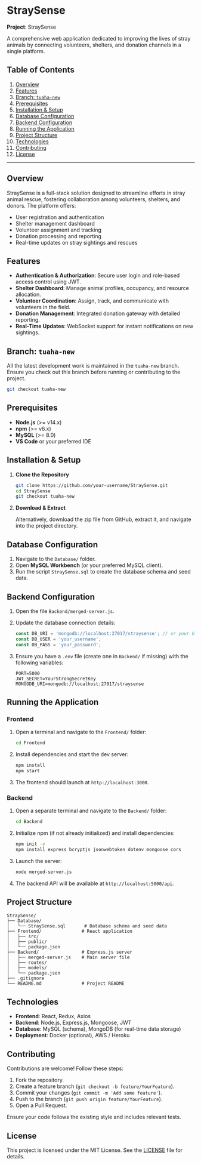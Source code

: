# StraySense

**Project**: StraySense

A comprehensive web application dedicated to improving the lives of stray animals by connecting volunteers, shelters, and donation channels in a single platform.

## Table of Contents

1. [Overview](#overview)
2. [Features](#features)
3. [Branch: `tuaha-new`](#branch-tuaha-new)
4. [Prerequisites](#prerequisites)
5. [Installation & Setup](#installation--setup)
6. [Database Configuration](#database-configuration)
7. [Backend Configuration](#backend-configuration)
8. [Running the Application](#running-the-application)
9. [Project Structure](#project-structure)
10. [Technologies](#technologies)
11. [Contributing](#contributing)
12. [License](#license)

---

## Overview

StraySense is a full-stack solution designed to streamline efforts in stray animal rescue, fostering collaboration among volunteers, shelters, and donors. The platform offers:

* User registration and authentication
* Shelter management dashboard
* Volunteer assignment and tracking
* Donation processing and reporting
* Real-time updates on stray sightings and rescues

## Features

* **Authentication & Authorization**: Secure user login and role-based access control using JWT.
* **Shelter Dashboard**: Manage animal profiles, occupancy, and resource allocation.
* **Volunteer Coordination**: Assign, track, and communicate with volunteers in the field.
* **Donation Management**: Integrated donation gateway with detailed reporting.
* **Real-Time Updates**: WebSocket support for instant notifications on new sightings.

## Branch: `tuaha-new`

All the latest development work is maintained in the `tuaha-new` branch. Ensure you check out this branch before running or contributing to the project.

```bash
git checkout tuaha-new
```

## Prerequisites

* **Node.js** (>= v14.x)
* **npm** (>= v6.x)
* **MySQL** (>= 8.0)
* **VS Code** or your preferred IDE

## Installation & Setup

1. **Clone the Repository**

   ```bash
   git clone https://github.com/your-username/StraySense.git
   cd StraySense
   git checkout tuaha-new
   ```

2. **Download & Extract**

   Alternatively, download the zip file from GitHub, extract it, and navigate into the project directory.

## Database Configuration

1. Navigate to the `Database/` folder.
2. Open **MySQL Workbench** (or your preferred MySQL client).
3. Run the script `StraySense.sql` to create the database schema and seed data.

## Backend Configuration

1. Open the file `Backend/merged-server.js`.

2. Update the database connection details:

   ```js
   const DB_URI = 'mongodb://localhost:27017/straysense'; // or your URI
   const DB_USER = 'your_username';
   const DB_PASS = 'your_password';
   ```

3. Ensure you have a `.env` file (create one in `Backend/` if missing) with the following variables:

   ```env
   PORT=5000
   JWT_SECRET=YourStrongSecretKey
   MONGODB_URI=mongodb://localhost:27017/straysense
   ```

## Running the Application

### Frontend

1. Open a terminal and navigate to the `Frontend/` folder:

   ```bash
   cd Frontend
   ```

2. Install dependencies and start the dev server:

   ```bash
   npm install
   npm start
   ```

3. The frontend should launch at `http://localhost:3000`.

### Backend

1. Open a separate terminal and navigate to the `Backend/` folder:

   ```bash
   cd Backend
   ```

2. Initialize npm (if not already initialized) and install dependencies:

   ```bash
   npm init -y
   npm install express bcryptjs jsonwebtoken dotenv mongoose cors
   ```

3. Launch the server:

   ```bash
   node merged-server.js
   ```

4. The backend API will be available at `http://localhost:5000/api`.

## Project Structure

```
StraySense/
├── Database/
│   └── StraySense.sql       # Database schema and seed data
├── Frontend/               # React application
│   ├── src/
│   ├── public/
│   └── package.json
├── Backend/                # Express.js server
│   ├── merged-server.js    # Main server file
│   ├── routes/
│   ├── models/
│   └── package.json
├── .gitignore
└── README.md               # Project README
```

## Technologies

* **Frontend**: React, Redux, Axios
* **Backend**: Node.js, Express.js, Mongoose, JWT
* **Database**: MySQL (schema), MongoDB (for real-time data storage)
* **Deployment**: Docker (optional), AWS / Heroku

## Contributing

Contributions are welcome! Follow these steps:

1. Fork the repository.
2. Create a feature branch (`git checkout -b feature/YourFeature`).
3. Commit your changes (`git commit -m 'Add some feature'`).
4. Push to the branch (`git push origin feature/YourFeature`).
5. Open a Pull Request.

Ensure your code follows the existing style and includes relevant tests.

## License

This project is licensed under the MIT License. See the [LICENSE](LICENSE) file for details.

